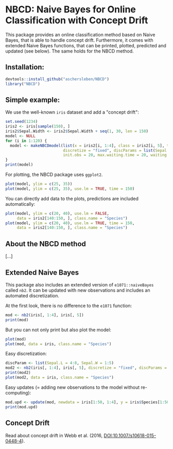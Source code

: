 # NBCD: Naive Bayes for Online Classification with Concept Drift

This package provides an online classification method based on Naive Bayes, that
is able to handle concept drift. Furthermore, it comes with extended Naive Bayes
functions, that can be printed, plotted, predicted and updated (see below). The
same holds for the NBCD method.

<!--
[![Travis-CI Build Status](https://travis-ci.org/aschersleben/NBCD.svg?branch=master)](https://travis-ci.org/aschersleben/NBCD)
-->


## Installation:
```r
devtools::install_github("aschersleben/NBCD")
library("NBCD")
```


## Simple example:
We use the well-known `iris` dataset and add a "concept drift":
```r
set.seed(1234)
iris2 <- iris[sample(150), ]
iris2$Sepal.Width <- iris2$Sepal.Width + seq(1, 30, len = 150)
model <- NULL
for (i in 1:120) {
  model <- makeNBCDmodel(list(x = iris2[i, 1:4], class = iris2[i, 5], time = i), model = model,
                         discretize = "fixed", discParams = list(Sepal.Length = 4:8),
                         init.obs = 20, max.waiting.time = 20, waiting.time = "auto")
}
print(model)
```

For plotting, the NBCD package uses `ggplot2`.
```r
plot(model, ylim = c(25, 35))
plot(model, ylim = c(25, 35), use.lm = TRUE, time = 150)
```

You can directly add data to the plots, predictions are included automatically:
```r
plot(model, ylim = c(20, 40), use.lm = FALSE,
     data = iris2[140:150, ], class.name = "Species")
plot(model, ylim = c(20, 40), use.lm = TRUE, time = 150,
     data = iris2[140:150, ], class.name = "Species")
```


## About the NBCD method

[...]


## Extended Naive Bayes

This package also includes an extended version of `e1071::naiveBayes` called
`nb2`. It can be updated with new observations and includes an automated
discretization.

At the first look, there is no difference to the `e1071` function:
```r
mod <- nb2(iris[, 1:4], iris[, 5])
print(mod)
```

But you can not only print but also plot the model:
```r
plot(mod)
plot(mod, data = iris, class.name = "Species")
```

Easy discretization:
```r
discParam <- list(Sepal.L = 4:8, Sepal.W = 1:5)
mod2 <- nb2(iris[, 1:4], iris[, 5], discretize = "fixed", discParams = discParam)
print(mod2)
plot(mod2, data = iris, class.name = "Species")
```

Easy updates (= adding new observations to the model without re-computing):
```r
mod.upd <- update(mod, newdata = iris[1:50, 1:4], y = iris$Species[1:50])
print(mod.upd)
```


## Concept Drift

Read about concept drift in Webb et al. (2016, [DOI:10.1007/s10618-015-0448-4](http://dx.doi.org/DOI:10.1007/s10618-015-0448-4)).
